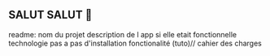 ## SALUT SALUT 👋

<!--
**OlDu-jpeg/OlDu-jpeg** is a ✨ _special_ ✨ repository because its `README.md` (this file) appears on your GitHub profile.

Here are some ideas to get you started:

- 🔭 I’m currently working on ...
- 🌱 I’m currently learning ...
- 👯 I’m looking to collaborate on ...
- 🤔 I’m looking for help with ...
- 💬 Ask me about ...
- 📫 How to reach me: ...
- 😄 Pronouns: ...
- ⚡ Fun fact: ...
-->

readme: nom du projet
  description de l app si elle etait fonctionnelle
  technologie
  pas a pas d'installation
  fonctionalité (tuto)// cahier des charges
  
